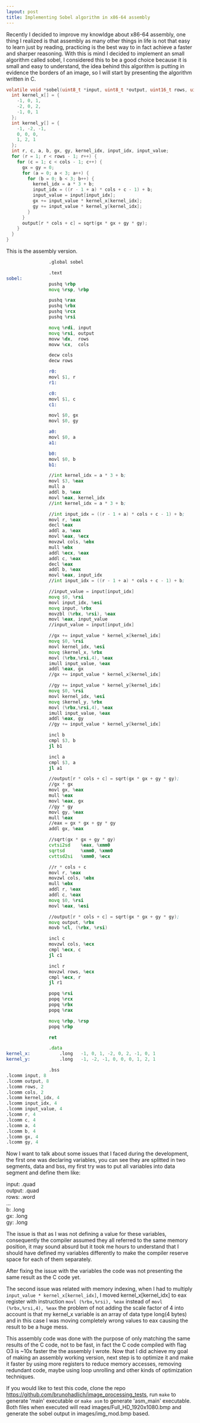 ```yaml
---
layout: post
title: Implementing Sobel algorithm in x86-64 assembly
---
```


Recently I decided to improve my knowldge about x86-64 assembly, one thing I realized is that assembly as many other things
in life is not that easy to learn just by reading, practicing is the best way to in fact achieve a faster and sharper
reasoning. With this is mind I decided to implement an small algorithm called sobel, I considered this to be a good
choice because it is small and easy to understand, the idea behind this algorithm is putting in evidence the borders of an
image, so I will start by presenting the algorithm written in C.

```C
volatile void *sobel(uint8_t *input, uint8_t *output, uint16_t rows, uint16_t cols) {
  int kernel_x[] = {
    -1, 0, 1,
    -2, 0, 2,
    -1, 0, 1
  };
  int kernel_y[] = {
    -1, -2, -1,
    0, 0, 0,
    1, 2, 1
  };
  int r, c, a, b, gx, gy, kernel_idx, input_idx, input_value;
  for (r = 1; r < rows - 1; r++) {
    for (c = 1; c < cols - 1; c++) {
      gx = gy = 0;
      for (a = 0; a < 3; a++) {
        for (b = 0; b < 3; b++) {
          kernel_idx = a * 3 + b;
          input_idx = ((r - 1 + a) * cols + c - 1) + b;
          input_value = input[input_idx];
          gx += input_value * kernel_x[kernel_idx];
          gy += input_value * kernel_y[kernel_idx];
        }
      }
      output[r * cols + c] = sqrt(gx * gx + gy * gy);
    }
  }
}
```

This is the assembly version.

```asm
				.global sobel

				.text
sobel:
				pushq %rbp
				movq %rsp, %rbp

				pushq %rax
				pushq %rbx
				pushq %rcx
				pushq %rsi

				movq %rdi, input
				movq %rsi, output
				movw %dx,  rows
				movw %cx,  cols

				decw cols
				decw rows

				r0:
				movl $1, r
				r1:

				c0:
				movl $1, c
				c1:

				movl $0, gx
				movl $0, gy

				a0:
				movl $0, a
				a1:

				b0:
				movl $0, b
				b1:

				//int kernel_idx = a * 3 + b;
				movl $3, %eax
				mull a
				addl b, %eax
				movl %eax, kernel_idx
				//int kernel_idx = a * 3 + b;

				//int input_idx = ((r - 1 + a) * cols + c - 1) + b;
				movl r, %eax
				decl %eax
				addl a, %eax
				movl %eax, %ecx
				movzwl cols, %ebx
				mull %ebx
				addl %ecx, %eax
				addl c, %eax
				decl %eax
				addl b, %eax
				movl %eax, input_idx
				//int input_idx = ((r - 1 + a) * cols + c - 1) + b;

				//input_value = input[input_idx]
				movq $0, %rsi
				movl input_idx, %esi
				movq input, %rbx
				movzbl (%rbx, %rsi), %eax
				movl %eax, input_value
				//input_value = input[input_idx]

				//gx += input_value * kernel_x[kernel_idx] 
				movq $0, %rsi
				movl kernel_idx, %esi
				movq $kernel_x, %rbx
				movl (%rbx,%rsi,4), %eax
				imull input_value, %eax
				addl %eax, gx
				//gx += input_value * kernel_x[kernel_idx]

				//gy += input_value * kernel_y[kernel_idx]
				movq $0, %rsi
				movl kernel_idx, %esi
				movq $kernel_y, %rbx
				movl (%rbx,%rsi,4), %eax
				imull input_value, %eax
				addl %eax, gy
				//gy += input_value * kernel_y[kernel_idx]

				incl b
				cmpl $3, b
				jl b1

				incl a
				cmpl $3, a
				jl a1

				//output[r * cols + c] = sqrt(gx * gx + gy * gy);
				//gx * gx
				movl gx, %eax
				mull %eax
				movl %eax, gx
				//gy * gy
				movl gy, %eax
				mull %eax
				//eax = gx * gx + gy * gy
				addl gx, %eax

				//sqrt(gx * gx + gy * gy)
				cvtsi2sd	%eax, %xmm0
				sqrtsd		%xmm0, %xmm0
				cvttsd2si	%xmm0, %ecx

				//r * cols + c
				movl r, %eax
				movzwl cols, %ebx
				mull %ebx
				addl r, %eax
				addl c, %eax
				movq $0, %rsi
				movl %eax, %esi

				//output[r * cols + c] = sqrt(gx * gx + gy * gy);
				movq output, %rbx
				movb %cl, (%rbx, %rsi)

				incl c
				movzwl cols, %ecx
				cmpl %ecx, c
				jl c1

				incl r
				movzwl rows, %ecx
				cmpl %ecx, r
				jl r1

				popq %rsi
				popq %rcx
				popq %rbx
				popq %rax

				movq %rbp, %rsp
				popq %rbp

				ret

				.data
kernel_x:			.long	-1, 0, 1, -2, 0, 2, -1, 0, 1
kernel_y:			.long	-1, -2, -1, 0, 0, 0, 1, 2, 1

				.bss
.lcomm input, 8
.lcomm output, 8
.lcomm rows, 2
.lcomm cols, 2
.lcomm kernel_idx, 4
.lcomm input_idx, 4
.lcomm input_value, 4
.lcomm r, 4
.lcomm c, 4
.lcomm a, 4
.lcomm b, 4
.lcomm gx, 4
.lcomm gy, 4
```

Now I want to talk about some issues that I faced during the development, the first one was declaring variables, you can see
they are splitted in two segments, data and bss, my first try was to put all variables into data segment and define them
like:

input: .quad</br>
output: .quad</br>
rows: .word</br>
...</br>
b: .long</br>
gx: .long</br>
gy: .long</br>

The issue is that as I was not defining a value for these variables, consequently the compiler assumed they all referred
to the same memory position, it may sound absurd but it took me hours to understand that I should have defined my variables
differently to make the compiler reserve space for each of them separately.

After fixing the issue with the variables the code was not presenting the same result as the C code yet.

The second issue was related with memory indexing, when I had to multiply ```input_value * kernel_x[kernel_idx]```, I moved
kernel_x[kernel_idx] to eax register with instruction ```movl (%rbx,%rsi), %eax``` instead of ```movl (%rbx,%rsi,4), %eax```
the problem of not adding the scale factor of 4 into account is that my kernel_x variable is an array of data type long(4
bytes) and in this case I was moving completely wrong values to eax causing the result to be a huge mess.

This assembly code was done with the purpose of only matching the same results of the C code, not to be fast, in fact the C
code compiled with flag O3 is ~10x faster the the assembly I wrote. Now that I did achieve my goal of making an assembly
working version, next step is to optimize it and make it faster by using more registers to reduce memory accesses, removing
redundant code, maybe using loop unrolling and other kinds of optimization techniques.

If you would like to test this code, clone the repo https://github.com/brunohadlich/image_processing_tests, run ```make```
to generate 'main' executable or ```make asm``` to generate 'asm_main' executable. Both files when executed will read 
images/Full_HD_1920x1080.bmp and generate the sobel output in images/img_mod.bmp based.

